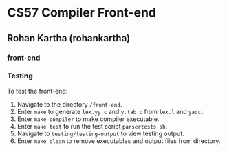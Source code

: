 # CS57 Compiler Front-end

## Rohan Kartha (rohankartha)

### front-end

### Testing

To test the front-end:

1. Navigate to the directory `/front-end`.
2. Enter `make` to generate `lex.yy.c` and `y.tab.c` from `lex.l` and `yacc.`
3. Enter `make compiler` to make compiler executable.
4. Enter `make test` to run the test script `parsertests.sh`.
5. Navigate to `testing/testing-output` to view testing output.
6. Enter `make clean` to remove executables and output files from directory.